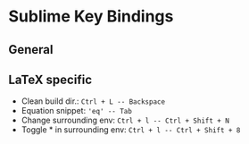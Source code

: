 Sublime Key Bindings
====


General
----


LaTeX specific
----

- Clean build dir.: `Ctrl + L -- Backspace`
- Equation snippet: `'eq' -- Tab`
- Change surrounding env: `Ctrl + l -- Ctrl + Shift + N`
- Toggle * in surrounding env: `Ctrl + l -- Ctrl + Shift + 8`
